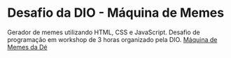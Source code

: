 # Desafio da DIO - Máquina de Memes
Gerador de memes utilizando HTML, CSS e JavaScript. 
Desafio de programação em workshop de 3 horas organizado pela DIO.
[Máquina de Memes da Dé](https://debvidmon.github.io/DIO-Maquina_meme/)